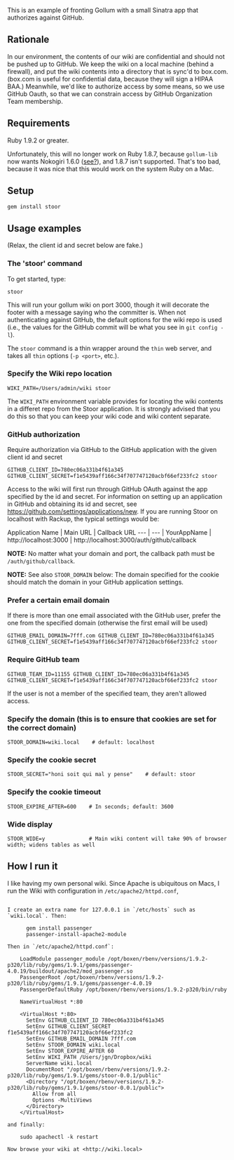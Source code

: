 This is an example of fronting Gollum with a small Sinatra app that authorizes against GitHub.

## Rationale

In our environment, the contents of our wiki are confidential and should not be pushed up to GitHub. We keep the wiki on
a local machine (behind a firewall), and put the wiki contents into a directory that is sync'd to box.com. (box.com is useful for confidential
data, because they will sign a HIPAA BAA.) Meanwhile, we'd like to authorize access by some means, so we use GitHub Oauth,
so that we can constrain access by GitHub Organization Team membership.

## Requirements

Ruby 1.9.2 or greater.

Unfortunately, this will no longer work on Ruby 1.8.7, because `gollum-lib` now wants Nokogiri 1.6.0 ([see?](https://github.com/gollum/gollum-lib/commit/eeb0a4a036001c7621d173e7152b91ed02b21ed0#commitcomment-4170065)), and
1.8.7 isn't supported. That's too bad, because it was nice that this would work on the system Ruby on a Mac.

## Setup

    gem install stoor

## Usage examples

(Relax, the client id and secret below are fake.)

### The 'stoor' command

To get started, type:

    stoor

This will run your gollum wiki on port 3000, though it will decorate the footer with a message saying who
the committer is. When not authenticating against GitHub, the default options for the wiki repo is used (i.e.,
the values for the GitHub commit will be what you see in `git config -l`).

The `stoor` command is a thin wrapper around the `thin` web server, and takes all `thin` options (`-p <port>`, etc.).

### Specify the Wiki repo location

    WIKI_PATH=/Users/admin/wiki stoor

The `WIKI_PATH` environment variable provides for locating the wiki contents in a differet repo from the
Stoor application. It is strongly advised that you do this so that you can keep your wiki code and wiki
content separate.

### GitHub authorization

Require authorization via GitHub to the GitHub application with the given client id and secret

    GITHUB_CLIENT_ID=780ec06a331b4f61a345 GITHUB_CLIENT_SECRET=f1e5439aff166c34f707747120acbf66ef233fc2 stoor

Access to the wiki will first run through GitHub OAuth against the app specified by the id and secret. For information
on setting up an application in GitHub and obtaining its id and secret, see <https://github.com/settings/applications/new>.
If you are running Stoor on localhost with Rackup, the typical settings would be:

Application Name | Main URL | Callback URL
---              | ---      |
YourAppName      | http://localhost:3000 | http://localhost:3000/auth/github/callback

**NOTE:** No matter what your domain and port, the callback path must be `/auth/github/callback`.

**NOTE:** See also `STOOR_DOMAIN` below: The domain specified for the cookie should match the domain in your GitHub
application settings.

### Prefer a certain email domain

If there is more than one email associated with the GitHub user, prefer the one from the specified domain (otherwise the first email will be used)

    GITHUB_EMAIL_DOMAIN=7fff.com GITHUB_CLIENT_ID=780ec06a331b4f61a345 GITHUB_CLIENT_SECRET=f1e5439aff166c34f707747120acbf66ef233fc2 stoor

### Require GitHub team

    GITHUB_TEAM_ID=11155 GITHUB_CLIENT_ID=780ec06a331b4f61a345 GITHUB_CLIENT_SECRET=f1e5439aff166c34f707747120acbf66ef233fc2 stoor

If the user is not a member of the specified team, they aren't allowed access.

### Specify the domain (this is to ensure that cookies are set for the correct domain)

    STOOR_DOMAIN=wiki.local    # default: localhost

### Specify the cookie secret

    STOOR_SECRET="honi soit qui mal y pense"    # default: stoor

### Specify the cookie timeout

    STOOR_EXPIRE_AFTER=600    # In seconds; default: 3600

### Wide display

    STOOR_WIDE=y              # Main wiki content will take 90% of browser width; widens tables as well

## How I run it

I like having my own personal wiki. Since Apache is ubiquitous on Macs, I run the Wiki with configuration in `/etc/apache2/httpd.conf`,
~~~and just use my system Ruby~~~ some Ruby provided by rbenv, and Passenger.

I create an extra name for 127.0.0.1 in `/etc/hosts` such as `wiki.local`. Then:

      gem install passenger
      passenger-install-apache2-module

Then in `/etc/apache2/httpd.conf`:

    LoadModule passenger_module /opt/boxen/rbenv/versions/1.9.2-p320/lib/ruby/gems/1.9.1/gems/passenger-4.0.19/buildout/apache2/mod_passenger.so
    PassengerRoot /opt/boxen/rbenv/versions/1.9.2-p320/lib/ruby/gems/1.9.1/gems/passenger-4.0.19
    PassengerDefaultRuby /opt/boxen/rbenv/versions/1.9.2-p320/bin/ruby

    NameVirtualHost *:80

    <VirtualHost *:80>
      SetEnv GITHUB_CLIENT_ID 780ec06a331b4f61a345
      SetEnv GITHUB_CLIENT_SECRET f1e5439aff166c34f707747120acbf66ef233fc2
      SetEnv GITHUB_EMAIL_DOMAIN 7fff.com
      SetEnv STOOR_DOMAIN wiki.local
      SetEnv STOOR_EXPIRE_AFTER 60
      SetEnv WIKI_PATH /Users/jgn/Dropbox/wiki
      ServerName wiki.local
      DocumentRoot "/opt/boxen/rbenv/versions/1.9.2-p320/lib/ruby/gems/1.9.1/gems/stoor-0.0.1/public"
      <Directory "/opt/boxen/rbenv/versions/1.9.2-p320/lib/ruby/gems/1.9.1/gems/stoor-0.0.1/public">
        Allow from all
        Options -MultiViews
      </Directory>
    </VirtualHost>

and finally:

    sudo apachectl -k restart

Now browse your wiki at <http://wiki.local>

